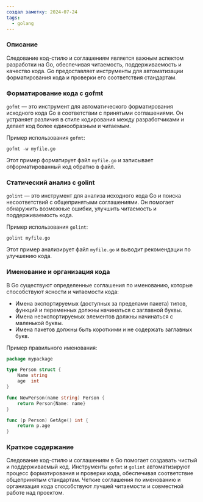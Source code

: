 ```yaml
---
создал заметку: 2024-07-24
tags:
  - golang
---
```

### Описание
Следование код-стилю и соглашениям является важным аспектом разработки на Go, обеспечивая читаемость, поддерживаемость и качество кода. Go предоставляет инструменты для автоматизации форматирования кода и проверки его соответствия стандартам.

### Форматирование кода с gofmt

`gofmt` — это инструмент для автоматического форматирования исходного кода Go в соответствии с принятыми соглашениями. Он устраняет различия в стиле кодирования между разработчиками и делает код более единообразным и читаемым.

Пример использования `gofmt`:
```shell
gofmt -w myfile.go
```
Этот пример форматирует файл `myfile.go` и записывает отформатированный код обратно в файл.

### Статический анализ с golint

`golint` — это инструмент для анализа исходного кода Go и поиска несоответствий с общепринятыми соглашениями. Он помогает обнаружить возможные ошибки, улучшить читаемость и поддерживаемость кода.

Пример использования `golint`:
```shell
golint myfile.go
```
Этот пример анализирует файл `myfile.go` и выводит рекомендации по улучшению кода.

### Именование и организация кода

В Go существуют определенные соглашения по именованию, которые способствуют ясности и читаемости кода:
- Имена экспортируемых (доступных за пределами пакета) типов, функций и переменных должны начинаться с заглавной буквы.
- Имена неэкспортируемых элементов должны начинаться с маленькой буквы.
- Имена пакетов должны быть короткими и не содержать заглавных букв.

Пример правильного именования:
```go
package mypackage

type Person struct {
    Name string
    age  int
}

func NewPerson(name string) Person {
    return Person{Name: name}
}

func (p Person) GetAge() int {
    return p.age
}
```
### Краткое содержание

Следование код-стилю и соглашениям в Go помогает создавать чистый и поддерживаемый код. Инструменты `gofmt` и `golint` автоматизируют процесс форматирования и проверки кода, обеспечивая соответствие общепринятым стандартам. Четкие соглашения по именованию и организация кода способствуют лучшей читаемости и совместной работе над проектом.
